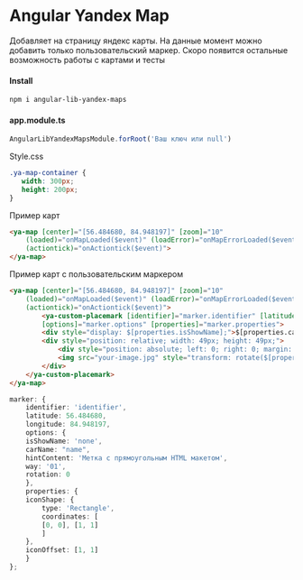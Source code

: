 # Angular Yandex Map
Добавляет на страницу яндекс карты. На данные момент можно добавить только пользовательский маркер. Скоро появится остальные возможность работы с картами и тесты

#### Install
```bash 
npm i angular-lib-yandex-maps
```

#### app.module.ts
```ts
AngularLibYandexMapsModule.forRoot('Ваш ключ или null')
```

Style.css
```css
.ya-map-container {
   width: 300px;
   height: 200px;
}
```

Пример карт
```html
<ya-map [center]="[56.484680, 84.948197]" [zoom]="10" 
    (loaded)="onMapLoaded($event)" (loadError)="onMapErrorLoaded($event)" 
    (actiontick)="onActiontick($event)">
</ya-map>
```

Пример карт с пользовательским маркером
```html
<ya-map [center]="[56.484680, 84.948197]" [zoom]="10" 
    (loaded)="onMapLoaded($event)" (loadError)="onMapErrorLoaded($event)" 
    (actiontick)="onActiontick($event)">
        <ya-custom-placemark [identifier]="marker.identifier" [latitude]="marker.latitude" [longitude]="marker.longitude" 
        [options]="marker.options" [properties]="marker.properties">
        <div style="display: $[properties.isShowName];">$[properties.carName]</div>
        <div style="position: relative; width: 49px; height: 49px;">
            <div style="position: absolute; left: 0; right: 0; margin: auto; width: 15px; z-index: 1; top: 0; bottom: 0; height: 15px">$[properties.way]</div>
            <img src="your-image.jpg" style="transform: rotate($[properties.rotation]deg);">
        </div>
    </ya-custom-placemark>
</ya-map>
```
```ts
marker: {
    identifier: 'identifier',
    latitude: 56.484680,
    longitude: 84.948197,
    options: {
    isShowName: 'none',
    carName: "name",
    hintContent: 'Метка с прямоугольным HTML макетом',
    way: '01',
    rotation: 0
    },
    properties: {
    iconShape: {
        type: 'Rectangle',
        coordinates: [
        [0, 0], [1, 1]
        ]
    },
    iconOffset: [1, 1]
    }
};
```